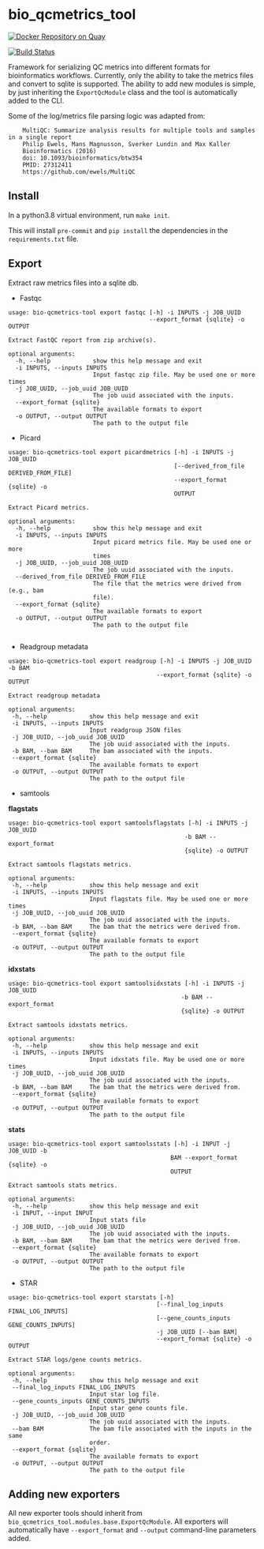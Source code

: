 # bio_qcmetrics_tool

[![Docker Repository on Quay](https://quay.io/repository/ncigdc/bio-qcmetrics-tool/status?token=6f93e569-076e-45cc-b52f-ac0aba79b5c5 "Docker Repository on Quay")](https://quay.io/repository/ncigdc/bio-qcmetrics-tool)

[![Build Status](https://travis-ci.com/NCI-GDC/bio_qcmetrics_tool.svg?token=p66Cyx1mwd8vvwEuBvRM&branch=master)](https://travis-ci.com/NCI-GDC/bio_qcmetrics_tool)

Framework for serializing QC metrics into different formats for bioinformatics workflows. Currently,
only the ability to take the metrics files and convert to sqlite is supported. The ability to add new
modules is simple, by just inheriting the `ExportQcModule` class and the tool is automatically
added to the CLI.

Some of the log/metrics file parsing logic was adapted from:

```
    MultiQC: Summarize analysis results for multiple tools and samples in a single report
    Philip Ewels, Mans Magnusson, Sverker Lundin and Max Kaller
    Bioinformatics (2016)
    doi: 10.1093/bioinformatics/btw354
    PMID: 27312411 
    https://github.com/ewels/MultiQC
```

## Install

In a python3.8 virtual environment, run `make init`.

This will install `pre-commit` and `pip install` the dependencies in the `requirements.txt` file.

## Export

Extract raw metrics files into a sqlite db.

* Fastqc
```
usage: bio-qcmetrics-tool export fastqc [-h] -i INPUTS -j JOB_UUID
                                        --export_format {sqlite} -o OUTPUT

Extract FastQC report from zip archive(s).

optional arguments:
  -h, --help            show this help message and exit
  -i INPUTS, --inputs INPUTS
                        Input fastqc zip file. May be used one or more times
  -j JOB_UUID, --job_uuid JOB_UUID
                        The job uuid associated with the inputs.
  --export_format {sqlite}
                        The available formats to export
  -o OUTPUT, --output OUTPUT
                        The path to the output file
```

* Picard
```
usage: bio-qcmetrics-tool export picardmetrics [-h] -i INPUTS -j JOB_UUID
                                               [--derived_from_file DERIVED_FROM_FILE]
                                               --export_format {sqlite} -o
                                               OUTPUT

Extract Picard metrics.

optional arguments:
  -h, --help            show this help message and exit
  -i INPUTS, --inputs INPUTS
                        Input picard metrics file. May be used one or more
                        times
  -j JOB_UUID, --job_uuid JOB_UUID
                        The job uuid associated with the inputs.
  --derived_from_file DERIVED_FROM_FILE
                        The file that the metrics were drived from (e.g., bam
                        file).
  --export_format {sqlite}
                        The available formats to export
  -o OUTPUT, --output OUTPUT
                        The path to the output file
                        
 ```
 
 * Readgroup metadata
 ```
 usage: bio-qcmetrics-tool export readgroup [-h] -i INPUTS -j JOB_UUID -b BAM
                                           --export_format {sqlite} -o OUTPUT

Extract readgroup metadata

optional arguments:
  -h, --help            show this help message and exit
  -i INPUTS, --inputs INPUTS
                        Input readgroup JSON files
  -j JOB_UUID, --job_uuid JOB_UUID
                        The job uuid associated with the inputs.
  -b BAM, --bam BAM     The bam associated with the inputs.
  --export_format {sqlite}
                        The available formats to export
  -o OUTPUT, --output OUTPUT
                        The path to the output file
 ```
 
 * samtools
 
 **flagstats**
 
 ```
 usage: bio-qcmetrics-tool export samtoolsflagstats [-h] -i INPUTS -j JOB_UUID
                                                   -b BAM --export_format
                                                   {sqlite} -o OUTPUT

Extract samtools flagstats metrics.

optional arguments:
  -h, --help            show this help message and exit
  -i INPUTS, --inputs INPUTS
                        Input flagstats file. May be used one or more times
  -j JOB_UUID, --job_uuid JOB_UUID
                        The job uuid associated with the inputs.
  -b BAM, --bam BAM     The bam that the metrics were derived from.
  --export_format {sqlite}
                        The available formats to export
  -o OUTPUT, --output OUTPUT
                        The path to the output file

 ```
 
 **idxstats**
 
 ```
 usage: bio-qcmetrics-tool export samtoolsidxstats [-h] -i INPUTS -j JOB_UUID
                                                  -b BAM --export_format
                                                  {sqlite} -o OUTPUT

Extract samtools idxstats metrics.

optional arguments:
  -h, --help            show this help message and exit
  -i INPUTS, --inputs INPUTS
                        Input idxstats file. May be used one or more times
  -j JOB_UUID, --job_uuid JOB_UUID
                        The job uuid associated with the inputs.
  -b BAM, --bam BAM     The bam that the metrics were derived from.
  --export_format {sqlite}
                        The available formats to export
  -o OUTPUT, --output OUTPUT
                        The path to the output file
 ```
 
 **stats**
 
 ```
 usage: bio-qcmetrics-tool export samtoolsstats [-h] -i INPUT -j JOB_UUID -b
                                               BAM --export_format {sqlite} -o
                                               OUTPUT

Extract samtools stats metrics.

optional arguments:
  -h, --help            show this help message and exit
  -i INPUT, --input INPUT
                        Input stats file
  -j JOB_UUID, --job_uuid JOB_UUID
                        The job uuid associated with the inputs.
  -b BAM, --bam BAM     The bam that the metrics were derived from.
  --export_format {sqlite}
                        The available formats to export
  -o OUTPUT, --output OUTPUT
                        The path to the output file
 ```
 
 * STAR
 ```
 usage: bio-qcmetrics-tool export starstats [-h]
                                           [--final_log_inputs FINAL_LOG_INPUTS]
                                           [--gene_counts_inputs GENE_COUNTS_INPUTS]
                                           -j JOB_UUID [--bam BAM]
                                           --export_format {sqlite} -o OUTPUT

Extract STAR logs/gene counts metrics.

optional arguments:
  -h, --help            show this help message and exit
  --final_log_inputs FINAL_LOG_INPUTS
                        Input star log file.
  --gene_counts_inputs GENE_COUNTS_INPUTS
                        Input star gene counts file.
  -j JOB_UUID, --job_uuid JOB_UUID
                        The job uuid associated with the inputs.
  --bam BAM             The bam file associated with the inputs in the same
                        order.
  --export_format {sqlite}
                        The available formats to export
  -o OUTPUT, --output OUTPUT
                        The path to the output file
 ```

## Adding new exporters

All new exporter tools should inherit from `bio_qcmetrics_tool.modules.base.ExportQcModule`. All exporters will
automatically have `--export_format` and `--output` command-line parameters added.